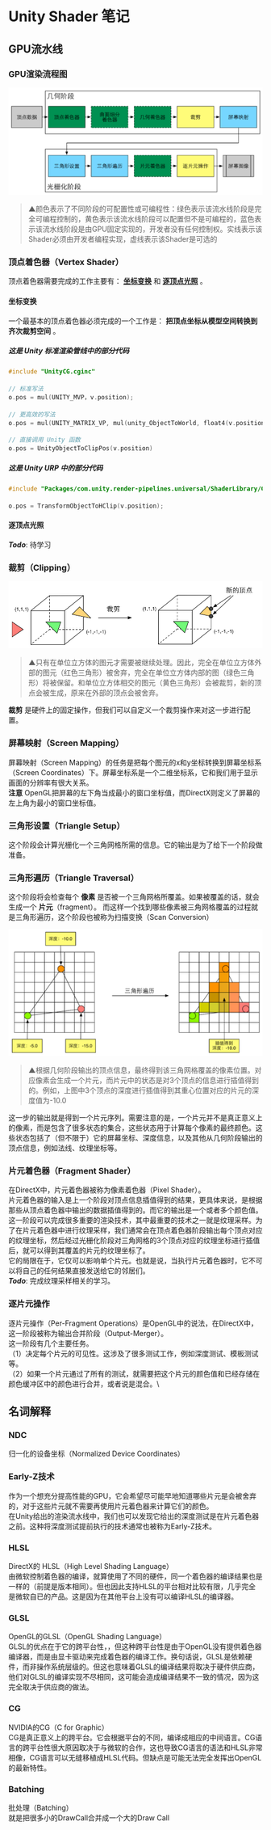 ﻿# Unity Shader 笔记

## GPU流水线

### GPU渲染流程图

![GPU渲染流程](./images/GPU%E6%B8%B2%E6%9F%93%E6%B5%81%E7%A8%8B.png)
>▲颜色表示了不同阶段的可配置性或可编程性：绿色表示该流水线阶段是完全可编程控制的，黄色表示该流水线阶段可以配置但不是可编程的，蓝色表示该流水线阶段是由GPU固定实现的，开发者没有任何控制权。实线表示该Shader必须由开发者编程实现，虚线表示该Shader是可选的

### 顶点着色器（Vertex Shader）

顶点着色器需要完成的工作主要有： **[坐标变换](#坐标变换)** 和 **[逐顶点光照](#逐顶点光照)** 。

#### 坐标变换

一个最基本的顶点着色器必须完成的一个工作是： **把顶点坐标从模型空间转换到齐次裁剪空间** 。

##### 这是 Unity 标准渲染管线中的部分代码

```cpp
#include "UnityCG.cginc"

// 标准写法
o.pos = mul(UNITY_MVP，v.position);

// 更高效的写法
o.pos = mul(UNITY_MATRIX_VP, mul(unity_ObjectToWorld, float4(v.position, 1.0)));

// 直接调用 Unity 函数
o.pos = UnityObjectToClipPos(v.position)
```

##### 这是 Unity URP 中的部分代码

```cpp
#include "Packages/com.unity.render-pipelines.universal/ShaderLibrary/Core.hlsl"

o.pos = TransformObjectToHClip(v.position);
```

#### 逐顶点光照

***Todo***: 待学习

### 裁剪（Clipping）

![裁剪示意图](./images/%E8%A3%81%E5%89%AA%E7%A4%BA%E6%84%8F%E5%9B%BE.png)
>▲只有在单位立方体的图元才需要被继续处理。因此，完全在单位立方体外部的图元（红色三角形）被舍弃，完全在单位立方体内部的图（绿色三角形）将被保留。和单位立方体相交的图元（黄色三角形）会被裁剪，新的顶点会被生成，原来在外部的顶点会被舍弃。

**裁剪** 是硬件上的固定操作，但我们可以自定义一个裁剪操作来对这一步进行配置。

### 屏幕映射（Screen Mapping）

屏幕映射（Screen Mapping）的任务是把每个图元的x和y坐标转换到屏幕坐标系（Screen Coordinates）下。屏幕坐标系是一个二维坐标系，它和我们用于显示画面的分辨率有很大关系。\
**注意** OpenGL把屏幕的左下角当成最小的窗口坐标值，而DirectX则定义了屏幕的左上角为最小的窗口坐标值。

### 三角形设置（Triangle Setup）

这个阶段会计算光栅化一个三角网格所需的信息。它的输出是为了给下一个阶段做准备。

### 三角形遍历（Triangle Traversal）

这个阶段将会检查每个 **像素** 是否被一个三角网格所覆盖。如果被覆盖的话，就会生成一个 **片元**（fragment）。
而这样一个找到哪些像素被三角网格覆盖的过程就是三角形遍历，这个阶段也被称为扫描变换（Scan Conversion）

![三角形遍历](./images/%E4%B8%89%E8%A7%92%E5%BD%A2%E9%81%8D%E5%8E%86.png)
>▲根据几何阶段输出的顶点信息，最终得到该三角网格覆盖的像素位置。对应像素会生成一个片元，而片元中的状态是对3个顶点的信息进行插值得到的。例如，上图中3个顶点的深度进行插值得到其重心位置对应的片元的深度值为-10.0

这一步的输出就是得到一个片元序列。需要注意的是，一个片元并不是真正意义上的像素，而是包含了很多状态的集合，这些状态用于计算每个像素的最终颜色。这些状态包括了（但不限于）它的屏幕坐标、深度信息，以及其他从几何阶段输出的顶点信息，例如法线、纹理坐标等。

### 片元着色器（Fragment Shader）

在DirectX中，片元着色器被称为像素着色器（Pixel Shader）。\
片元着色器的输入是上一个阶段对顶点信息插值得到的结果，更具体来说，是根据那些从顶点着色器中输出的数据插值得到的。而它的输出是一个或者多个颜色值。\
这一阶段可以完成很多重要的渲染技术，其中最重要的技术之一就是纹理采样。为了在片元着色器中进行纹理采样，我们通常会在顶点着色器阶段输出每个顶点对应的纹理坐标，然后经过光栅化阶段对三角网格的3个顶点对应的纹理坐标进行插值后，就可以得到其覆盖的片元的纹理坐标了。\
它的局限在于，它仅可以影响单个片元。也就是说，当执行片元着色器时，它不可以将自己的任何结果直接发送给它的邻居们。\
***Todo***: 完成纹理采样相关的学习。

### 逐片元操作

逐片元操作（Per-Fragment Operations）是OpenGL中的说法，在DirectX中，这一阶段被称为输出合并阶段（Output-Merger）。\
这一阶段有几个主要任务。\
（1）决定每个片元的可见性。这涉及了很多测试工作，例如深度测试、模板测试等。\
（2）如果一个片元通过了所有的测试，就需要把这个片元的颜色值和已经存储在颜色缓冲区中的颜色进行合并，或者说是混合。\

## 名词解释

### NDC

归一化的设备坐标（Normalized Device Coordinates）

### Early-Z技术

作为一个想充分提高性能的GPU，它会希望尽可能早地知道哪些片元是会被舍弃的，对于这些片元就不需要再使用片元着色器来计算它们的颜色。\
在Unity给出的渲染流水线中，我们也可以发现它给出的深度测试是在片元着色器之前。这种将深度测试提前执行的技术通常也被称为Early-Z技术。

### HLSL

DirectX的 HLSL（High Level Shading Language）\
由微软控制着色器的编译，就算使用了不同的硬件，同一个着色器的编译结果也是一样的（前提是版本相同）。但也因此支持HLSL的平台相对比较有限，几乎完全是微软自已的产品。这是因为在其他平台上没有可以编译HLSL的编译器。

### GLSL

OpenGL的GLSL（OpenGL Shading Language）\
GLSL的优点在于它的跨平台性，，但这种跨平台性是由于OpenGL没有提供着色器编译器，而是由显卡驱动来完成着色器的编译工作。换句话说，GLSL是依赖硬件，而非操作系统层级的。但这也意味着GLSL的编译结果将取决于硬件供应商，他们对GLSL的编译实现不尽相同，这可能会造成编译结果不一致的情况，因为这完全取决于供应商的做法。

### CG

NVIDIA的CG（C for Graphic）\
CG是真正意义上的跨平台。它会根据平台的不同，编译成相应的中间语言。CG语言的跨平台性很大原因取决于与微软的合作，这也导致CG语言的语法和HLSL非常相像，CG语言可以无缝移植成HLSL代码。但缺点是可能无法完全发挥出OpenGL的最新特性。

### Batching

批处理（Batching）\
就是把很多小的DrawCall合并成一个大的Draw Call

<link rel="stylesheet" type="text/css" href="auto_number_title.css"/>
